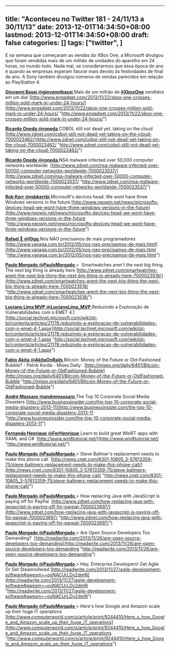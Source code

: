 
---
title: "Aconteceu no Twitter 181 - 24/11/13 a 30/11/13"
date: 2013-12-01T14:34:50+08:00
lastmod: 2013-12-01T14:34:50+08:00
draft: false
categories: []
tags: ["twitter", ]
---


E na semana que começaram as vendas do XBox One, a Microsoft divulgou que foram vendidas mais de um milhão de unidades do aparelho em 24 horas, no mundo todo. Nada mal, se considerarmos que essa época do ano é quando as empresas esperam faturar mais devido às festividades de final de ano. A Sony também divulgou números de vendas parecidos em relação ao PlayStation 4. 

[**Giovanni Bassi** ‏<s>@</s>**giovannibassi** ](https://twitter.com/giovannibassi)Mais de um milhão de [<s>#</s>**XboxOne**](https://twitter.com/search?q=%23XboxOne&src=hash) vendidos em um dia! [http://www.engadget.com/2013/11/22/xbox-one-crosses-million-sold-mark-in-under-24-hours/](http://www.engadget.com/2013/11/22/xbox-one-crosses-million-sold-mark-in-under-24-hours/ "http://www.engadget.com/2013/11/22/xbox-one-crosses-million-sold-mark-in-under-24-hours/")   

[**Ricardo Oneda** ‏<s>@</s>**roneda** ](https://twitter.com/roneda)COBOL still not dead yet, taking on the cloud  [http://www.zdnet.com/cobol-still-not-dead-yet-taking-on-the-cloud-7000023462/](http://www.zdnet.com/cobol-still-not-dead-yet-taking-on-the-cloud-7000023462/ "http://www.zdnet.com/cobol-still-not-dead-yet-taking-on-the-cloud-7000023462/")   

[**Ricardo Oneda** ‏<s>@</s>**roneda** ](https://twitter.com/roneda)NSA malware infected over 50,000 computer networks worldwide  [http://www.zdnet.com/nsa-malware-infected-over-50000-computer-networks-worldwide-7000023537/](http://www.zdnet.com/nsa-malware-infected-over-50000-computer-networks-worldwide-7000023537/ "http://www.zdnet.com/nsa-malware-infected-over-50000-computer-networks-worldwide-7000023537/")   

[**Rob Kerr** ‏<s>@</s>**robkerrbi** ](https://twitter.com/robkerrbi)Microsoft's devices head: We wont have three Windows versions in the future [http://www.neowin.net/news/microsofts-devices-head-we-wont-have-three-windows-versions-in-the-future](http://www.neowin.net/news/microsofts-devices-head-we-wont-have-three-windows-versions-in-the-future "http://www.neowin.net/news/microsofts-devices-head-we-wont-have-three-windows-versions-in-the-future")   

[**Rafael ** ‏<s>@</s>**f0gg** ](https://twitter.com/f0gg)Nós NÃO precisamos de mais programadores [http://www.yanaga.com.br/2012/05/nos-nao-precisamos-de-mais.html](http://www.yanaga.com.br/2012/05/nos-nao-precisamos-de-mais.html "http://www.yanaga.com.br/2012/05/nos-nao-precisamos-de-mais.html")   

[**Paulo Morgado** ‏<s>@</s>**PauloMorgado** ](https://twitter.com/PauloMorgado)>  Smartwatches aren't the next big thing. The next big thing is already here [http://www.zdnet.com/smartwatches-arent-the-next-big-thing-the-next-big-thing-is-already-here-7000023518/](http://www.zdnet.com/smartwatches-arent-the-next-big-thing-the-next-big-thing-is-already-here-7000023518/ "http://www.zdnet.com/smartwatches-arent-the-next-big-thing-the-next-big-thing-is-already-here-7000023518/")   

[**Luciano Lima MVP** ‏<s>@</s>**LucianoLima_MVP** ](https://twitter.com/LucianoLima_MVP)Reduzindo a Exploração de Vulnerabilidades com o EMET 4.1 [http://social.technet.microsoft.com/wiki/pt-br/contents/articles/21178.reduzindo-a-exploracao-de-vulnerabilidades-com-o-emet-4-1.aspx](http://social.technet.microsoft.com/wiki/pt-br/contents/articles/21178.reduzindo-a-exploracao-de-vulnerabilidades-com-o-emet-4-1.aspx "http://social.technet.microsoft.com/wiki/pt-br/contents/articles/21178.reduzindo-a-exploracao-de-vulnerabilidades-com-o-emet-4-1.aspx")   

[**Fabio Akita** ‏<s>@</s>**AkitaOnRails** ](https://twitter.com/AkitaOnRails)Bitcoin: Money of the Future or Old-Fashioned Bubble? - Patrik Korda - Mises Daily:  [http://mises.org/daily/6401/Bitcoin-Money-of-the-Future-or-OldFashioned-Bubble](http://mises.org/daily/6401/Bitcoin-Money-of-the-Future-or-OldFashioned-Bubble "http://mises.org/daily/6401/Bitcoin-Money-of-the-Future-or-OldFashioned-Bubble")   

[**André Massaro** ‏<s>@</s>**andremassaro** ](https://twitter.com/andremassaro)The Top 10 Corporate Social Media Disasters [http://www.businessinsider.com/the-top-10-corporate-social-media-disasters-2013-11](http://www.businessinsider.com/the-top-10-corporate-social-media-disasters-2013-11 "http://www.businessinsider.com/the-top-10-corporate-social-media-disasters-2013-11")   

[**Fernando Henrique** ‏<s>@</s>**FerHenrique** ](https://twitter.com/FerHenrique)Learn to build great WinRT apps with XAML and C#  [http://www.win8tutorial.net/](http://www.win8tutorial.net/ "http://www.win8tutorial.net/")   

[**Paulo Morgado** ‏<s>@</s>**PauloMorgado** ](https://twitter.com/PauloMorgado)> Steve Ballmer's replacement needs to make this phone call  [http://news.cnet.com/8301-10805_3-57613359-75/steve-ballmers-replacement-needs-to-make-this-phone-call/](http://news.cnet.com/8301-10805_3-57613359-75/steve-ballmers-replacement-needs-to-make-this-phone-call/ "http://news.cnet.com/8301-10805_3-57613359-75/steve-ballmers-replacement-needs-to-make-this-phone-call/")   

[**Paulo Morgado** ‏<s>@</s>**PauloMorgado** ](https://twitter.com/PauloMorgado)> How replacing Java with JavaScript is paying off for PayPal  [http://www.zdnet.com/how-replacing-java-with-javascript-is-paying-off-for-paypal-7000023697/](http://www.zdnet.com/how-replacing-java-with-javascript-is-paying-off-for-paypal-7000023697/ "http://www.zdnet.com/how-replacing-java-with-javascript-is-paying-off-for-paypal-7000023697/")   

[**Paulo Morgado** ‏<s>@</s>**PauloMorgado** ](https://twitter.com/PauloMorgado) > Are Open Source Developers Too Demanding?  [http://readwrite.com/2013/11/26/are-open-source-developers-too-demanding](http://readwrite.com/2013/11/26/are-open-source-developers-too-demanding "http://readwrite.com/2013/11/26/are-open-source-developers-too-demanding")   

[**Paulo Morgado** ‏<s>@</s>**PauloMorgado** ](https://twitter.com/PauloMorgado) > Hey, Enterprise Developers! Get Agile Or Get Steamrollered [http://readwrite.com/2013/11/27/agile-development-software#awesm=~ooNACUrLDv2dmN](http://readwrite.com/2013/11/27/agile-development-software#awesm=~ooNACUrLDv2dmN "http://readwrite.com/2013/11/27/agile-development-software#awesm=~ooNACUrLDv2dmN")   

[**Paulo Morgado** ‏<s>@</s>**PauloMorgado** ](https://twitter.com/PauloMorgado) > Here's how Google and Amazon scale up their huge IT operations [http://www.computerworld.com/s/article/print/9244410/Here_s_how_Google_and_Amazon_scale_up_their_huge_IT_operations](http://www.computerworld.com/s/article/print/9244410/Here_s_how_Google_and_Amazon_scale_up_their_huge_IT_operations "http://www.computerworld.com/s/article/print/9244410/Here_s_how_Google_and_Amazon_scale_up_their_huge_IT_operations")


